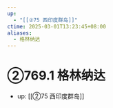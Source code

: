 ```yaml
---
up:
  - "[[②75 西印度群岛]]"
ctime: 2025-03-01T13:23:45+08:00
aliases:
  - 格林纳达
---
```


# ②769.1 格林纳达

- up: [[②75 西印度群岛]]
